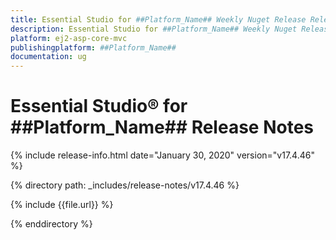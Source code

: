 ```yaml
---
title: Essential Studio for ##Platform_Name## Weekly Nuget Release Release Notes  
description: Essential Studio for ##Platform_Name## Weekly Nuget Release Release Notes  
platform: ej2-asp-core-mvc
publishingplatform: ##Platform_Name##
documentation: ug
---
```


# Essential Studio&reg; for  ##Platform_Name##  Release Notes  

{% include release-info.html date="January 30, 2020"   version="v17.4.46"  %} 

{% directory path: _includes/release-notes/v17.4.46 %}

{% include {{file.url}} %}

{% enddirectory %}
